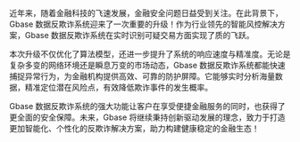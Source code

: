 近年来，随着金融科技的飞速发展，金融安全问题日益受到关注。在此背景下，Gbase 数据反欺诈系统迎来了一次重要的升级！作为行业领先的智能风控解决方案，Gbase 数据反欺诈系统在实时识别可疑交易方面实现了质的飞跃。

本次升级不仅优化了算法模型，还进一步提升了系统的响应速度与精准度。无论是复杂多变的网络环境还是瞬息万变的市场动态，Gbase 数据反欺诈系统都能快速捕捉异常行为，为金融机构提供高效、可靠的防护屏障。它能够实时分析海量数据，精准定位潜在风险点，有效降低欺诈事件的发生概率。

Gbase 数据反欺诈系统的强大功能让客户在享受便捷金融服务的同时，也获得了更全面的安全保障。未来，Gbase 将继续秉持创新驱动发展的理念，致力于打造更加智能化、个性化的反欺诈解决方案，助力构建健康稳定的金融生态！